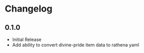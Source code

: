 Changelog
=========

0.1.0
------------------
* Initial Release
* Add ability to convert divine-pride item data to rathena yaml
